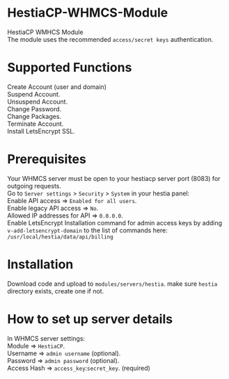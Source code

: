 # HestiaCP-WHMCS-Module
HestiaCP WMHCS Module<br>
The module uses the recommended `access/secret keys` authentication.

# Supported Functions
Create Account (user and domain)<br>
Suspend Account.<br>
Unsuspend Account.<br>
Change Password.<br>
Change Packages.<br>
Terminate Account.<br>
Install LetsEncrypt SSL.

# Prerequisites
Your WHMCS server must be open to your hestiacp server port (8083) for outgoing requests.<br>
Go to `Server settings` > `Security` > `System` in your hestia panel:<br>
Enable API access => `Enabled for all users`.<br>
Enable legacy API access => `No`.<br>
Allowed IP addresses for API => `0.0.0.0`.<br>
Enable LetsEncrypt Installation command for admin access keys by adding `v-add-letsencrypt-domain` to the list of commands here: `/usr/local/hestia/data/api/billing`


# Installation
Download code and upload to `modules/servers/hestia`. make sure `hestia` directory exists, create one if not.

# How to set up server details
In WHMCS server settings:<br>
Module => `HestiaCP`.<br>
Username => `admin username` (optional).<br>
Password => `admin password` (optional).<br>
Access Hash => `access_key`:`secret_key`. (required)
